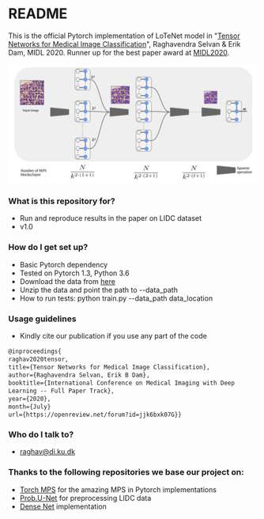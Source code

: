 # README #

This is the official Pytorch implementation of LoTeNet model in 
"[Tensor Networks for Medical Image Classification](https://openreview.net/forum?id=jjk6bxk07G)", Raghavendra Selvan & Erik Dam, MIDL 2020. Runner up for the best paper award at [MIDL2020](https://2020.midl.io/papers/selvan20.html).

![lotenet](utils/model.png)
### What is this repository for? ###

* Run and reproduce results in the paper on LIDC dataset
* v1.0


### How do I get set up? ###

* Basic Pytorch dependency
* Tested on Pytorch 1.3, Python 3.6 
* Download the data from [here](https://bitbucket.org/raghavian/lotenet_pytorch/src/master/data/lidc.zip)
* Unzip the data and point the path to --data_path
* How to run tests: python train.py --data_path data_location

### Usage guidelines ###

* Kindly cite our publication if you use any part of the code

```
@inproceedings{
raghav2020tensor,
title={Tensor Networks for Medical Image Classification},
author={Raghavendra Selvan, Erik B Dam},
booktitle={International Conference on Medical Imaging with Deep Learning -- Full Paper Track},
year={2020},
month={July}
url={https://openreview.net/forum?id=jjk6bxk07G}}
```

### Who do I talk to? ###

* raghav@di.ku.dk

### Thanks to the following repositories we base our project on:
* [Torch MPS](https://github.com/jemisjoky/TorchMPS/) for the amazing MPS in Pytorch implementations
* [Prob.U-Net](https://github.com/stefanknegt/Probabilistic-Unet-Pytorch) for preprocessing LIDC data
* [Dense Net](https://github.com/bamos/densenet.pytorch/) implementation

